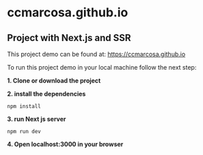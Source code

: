 # ccmarcosa.github.io
Project with Next.js and SSR
---

This project demo can be found at:
https://ccmarcosa.github.io

To run this project demo in your local machine follow the next step:

**1. Clone or download the project**

**2. install the dependencies**
```
npm install
```
**3. run Next js server**
```
npm run dev
```
**4. Open localhost:3000 in your browser**



